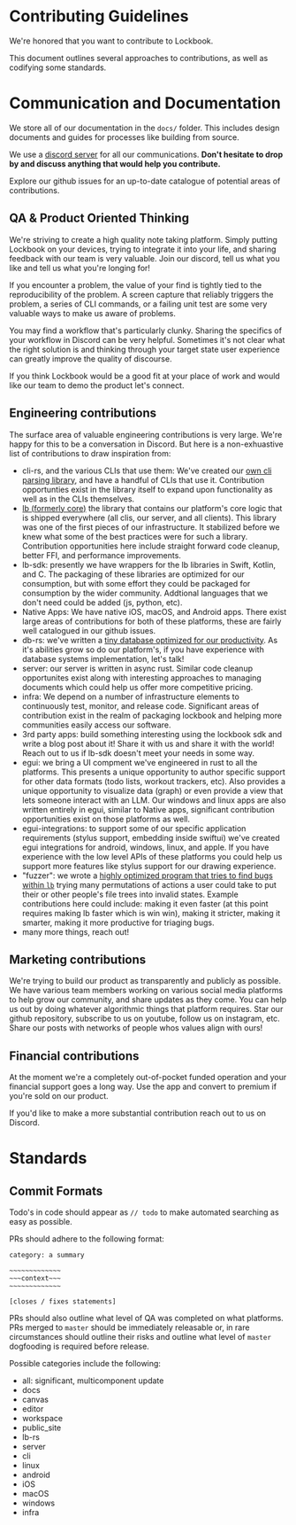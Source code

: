 # Contributing Guidelines

We're honored that you want to contribute to Lockbook.

This document outlines several approaches to contributions, as well as codifying some standards.

# Communication and Documentation

We store all of our documentation in the `docs/` folder. This includes design documents and guides for processes like building from source.

We use a [discord server](https://discord.gg/lockbook) for all our communications. **Don't hesitate to drop by and discuss anything that would help you contribute.**

Explore our github issues for an up-to-date catalogue of potential areas of contributions.

## QA & Product Oriented Thinking

We're striving to create a high quality note taking platform. Simply putting Lockbook on your devices, trying to integrate it into your life, and sharing feedback with our team is very valuable. Join our discord, tell us what you like and tell us what you're longing for!

If you encounter a problem, the value of your find is tightly tied to the reproducibility of the problem. A screen capture that reliably triggers the problem, a series of CLI commands, or a failing unit test are some very valuable ways to make us aware of problems.

You may find a workflow that's particularly clunky. Sharing the specifics of your workflow in Discord can be very helpful. Sometimes it's not clear what the right solution is and thinking through your target state user experience can greatly improve the quality of discourse.

If you think Lockbook would be a good fit at your place of work and would like our team to demo the product let's connect.

## Engineering contributions

The surface area of valuable engineering contributions is very large. We're happy for this to be a conversation in Discord. But here is a non-exhuastive list of contributions to draw inspiration from:

+ cli-rs, and the various CLIs that use them: We've created our [own cli parsing library](https://blog.lockbook.net/cp/137878891), and have a handful of CLIs that use it. Contribution opportunties exist in the library itself to expand upon functionality as well as in the CLIs themselves.
+ [lb (formerly core)](https://blog.lockbook.net/cp/136569912) the library that contains our platform's core logic that is shipped everywhere (all clis, our server, and all clients). This library was one of the first pieces of our infrastructure. It stabilized before we knew what some of the best practices were for such a library. Contribution opportunities here include straight forward code cleanup, better FFI, and performance improvements.
+ lb-sdk: presently we have wrappers for the lb libraries in Swift, Kotlin, and C. The packaging of these libraries are optimized for our consumption, but with some effort they could be packaged for consumption by the wider community. Addtional languages that we don't need could be added (js, python, etc). 
+ Native Apps: We have native iOS, macOS, and Android apps. There exist large areas of contributions for both of these platforms, these are fairly well catalogued in our github issues. 
+ db-rs: we've written a [tiny database optimized for our productivity](https://blog.lockbook.net/cp/136569984). As it's abilities grow so do our platform's, if you have experience with database systems implementation, let's talk!
+ server: our server is written in async rust. Similar code cleanup opportunites exist along with interesting approaches to managing documents which could help us offer more competitive pricing.
+ infra: We depend on a number of infrastructure elements to continuously test, monitor, and release code. Significant areas of contribution exist in the realm of packaging lockbook and helping more communities easily access our software.
+ 3rd party apps: build something interesting using the lockbook sdk and write a blog post about it! Share it with us and share it with the world! Reach out to us if lb-sdk doesn't meet your needs in some way.
+ egui: we bring a UI compment we've engineered in rust to all the platforms. This presents a unique opportunity to author specific support for other data formats (todo lists, workout trackers, etc). Also provides a unique opportunity to visualize data (graph) or even provide a view that lets someone interact with an LLM. Our windows and linux apps are also written entirely in egui, similar to Native apps, significant contribution opportunities exist on those platforms as well.
+ egui-integrations: to support some of our specific application requirements (stylus support, embedding inside swiftui) we've created egui integrations for android, windows, linux, and apple. If you have experience with the low level APIs of these platforms you could help us support more features like stylus support for our drawing experience.
+ "fuzzer": we wrote a [highly optimized program that tries to find bugs within `lb`](https://blog.lockbook.net/cp/136570081) trying many permutations of actions a user could take to put their or other people's file trees into invalid states. Example contributions here could include: making it even faster (at this point requires making lb faster which is win win), making it stricter, making it smarter, making it more productive for triaging bugs.
+ many more things, reach out!

## Marketing contributions

We're trying to build our product as transparently and publicly as possible. We have various team members working on various social media platforms to help grow our community, and share updates as they come. You can help us out by doing whatever algorithmic things that platform requires. Star our github repository, subscribe to us on youtube, follow us on instagram, etc. Share our posts with networks of people whos values align with ours!

## Financial contributions

At the moment we're a completely out-of-pocket funded operation and your financial support goes a long way. Use the app and convert to premium if you're sold on our product.

If you'd like to make a more substantial contribution reach out to us on Discord.

# Standards

## Commit Formats

Todo's in code should appear as `// todo` to make automated searching as easy as possible.

PRs should adhere to the following format:
```
category: a summary

~~~~~~~~~~~~~
~~~context~~~
~~~~~~~~~~~~~

[closes / fixes statements]
```

PRs should also outline what level of QA was completed on what platforms. PRs merged to `master` should be immediately releasable or, in rare circumstances should outline their risks and outline what level of `master` dogfooding is required before release.

Possible categories include the following:
- all: significant, multicomponent update
- docs
- canvas
- editor
- workspace
- public_site
- lb-rs
- server
- cli
- linux
- android
- iOS
- macOS
- windows
- infra
